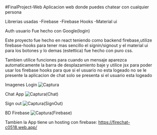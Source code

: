 #FinalProject-Web
Aplicacion web donde puedes chatear con cualquier persona

Librerias usadas
-Firebase
-Firebase Hooks
-Material ui

Auth usuario
Fue hecho con Google(login)

Este proyecto fue hecho en react teniendo como backend firebase,utilize firebase-hooks para tener mas sencillo el signin/signout y el material ui para los botones y lo demas
(estettica) fue hecho con puro css.

Tambien utilice funciones para cuando un mensaje aparezca automaticamente la barra de desplazamiento baje y utilice jsx para poder usar los firebase hooks para que si el usuario no esta logeado no se le presente la aplicacion de chat solo se presenta si el usuario esta logeado

Imagenes
Login
![Captura](https://user-images.githubusercontent.com/78440424/128394389-ae60a634-e02e-4911-a2f1-dbf3fa6135c7.PNG)

Chat App
![Captura(Chat)](https://user-images.githubusercontent.com/78440424/128394568-dee4d22d-169d-4b3b-b1d8-de0df6a54544.PNG)

Sign out
![Captura(SignOut)](https://user-images.githubusercontent.com/78440424/128394651-7c234bd9-5ce4-473f-a531-79e6b7fec20e.PNG)

BD Firebase
![Captura(Firebase)](https://user-images.githubusercontent.com/78440424/128395154-4d6ec2ef-bd0a-4617-ac02-99f5eb9a1555.PNG)



Tambien la App tiene un hosting con firebase:
https://firechat-c0518.web.app/



